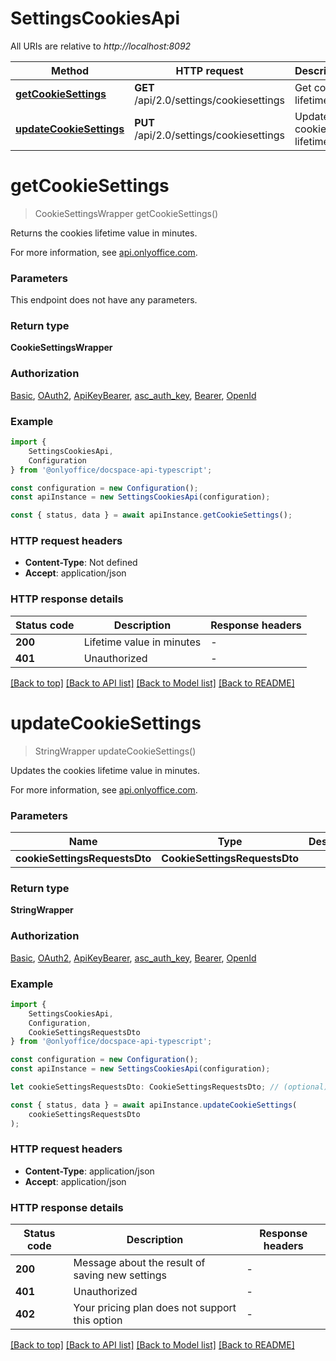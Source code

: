 # SettingsCookiesApi

All URIs are relative to *http://localhost:8092*

|Method | HTTP request | Description|
|------------- | ------------- | -------------|
|[**getCookieSettings**](#getcookiesettings) | **GET** /api/2.0/settings/cookiesettings | Get cookies lifetime|
|[**updateCookieSettings**](#updatecookiesettings) | **PUT** /api/2.0/settings/cookiesettings | Update cookies lifetime|

# **getCookieSettings**
> CookieSettingsWrapper getCookieSettings()

Returns the cookies lifetime value in minutes.

For more information, see [api.onlyoffice.com](https://api.onlyoffice.com/docspace/api-backend/usage-api/get-cookie-settings/).

### Parameters
This endpoint does not have any parameters.


### Return type

**CookieSettingsWrapper**

### Authorization

[Basic](../README.md#Basic), [OAuth2](../README.md#OAuth2), [ApiKeyBearer](../README.md#ApiKeyBearer), [asc_auth_key](../README.md#asc_auth_key), [Bearer](../README.md#Bearer), [OpenId](../README.md#OpenId)

### Example

```typescript
import {
    SettingsCookiesApi,
    Configuration
} from '@onlyoffice/docspace-api-typescript';

const configuration = new Configuration();
const apiInstance = new SettingsCookiesApi(configuration);

const { status, data } = await apiInstance.getCookieSettings();
```

### HTTP request headers

 - **Content-Type**: Not defined
 - **Accept**: application/json


### HTTP response details
| Status code | Description | Response headers |
|-------------|-------------|------------------|
|**200** | Lifetime value in minutes |  -  |
|**401** | Unauthorized |  -  |

[[Back to top]](#) [[Back to API list]](../README.md#documentation-for-api-endpoints) [[Back to Model list]](../README.md#documentation-for-models) [[Back to README]](../README.md)

# **updateCookieSettings**
> StringWrapper updateCookieSettings()

Updates the cookies lifetime value in minutes.

For more information, see [api.onlyoffice.com](https://api.onlyoffice.com/docspace/api-backend/usage-api/update-cookie-settings/).

### Parameters

|Name | Type | Description  | Notes|
|------------- | ------------- | ------------- | -------------|
| **cookieSettingsRequestsDto** | **CookieSettingsRequestsDto**|  | |


### Return type

**StringWrapper**

### Authorization

[Basic](../README.md#Basic), [OAuth2](../README.md#OAuth2), [ApiKeyBearer](../README.md#ApiKeyBearer), [asc_auth_key](../README.md#asc_auth_key), [Bearer](../README.md#Bearer), [OpenId](../README.md#OpenId)

### Example

```typescript
import {
    SettingsCookiesApi,
    Configuration,
    CookieSettingsRequestsDto
} from '@onlyoffice/docspace-api-typescript';

const configuration = new Configuration();
const apiInstance = new SettingsCookiesApi(configuration);

let cookieSettingsRequestsDto: CookieSettingsRequestsDto; // (optional)

const { status, data } = await apiInstance.updateCookieSettings(
    cookieSettingsRequestsDto
);
```

### HTTP request headers

 - **Content-Type**: application/json
 - **Accept**: application/json


### HTTP response details
| Status code | Description | Response headers |
|-------------|-------------|------------------|
|**200** | Message about the result of saving new settings |  -  |
|**401** | Unauthorized |  -  |
|**402** | Your pricing plan does not support this option |  -  |

[[Back to top]](#) [[Back to API list]](../README.md#documentation-for-api-endpoints) [[Back to Model list]](../README.md#documentation-for-models) [[Back to README]](../README.md)

